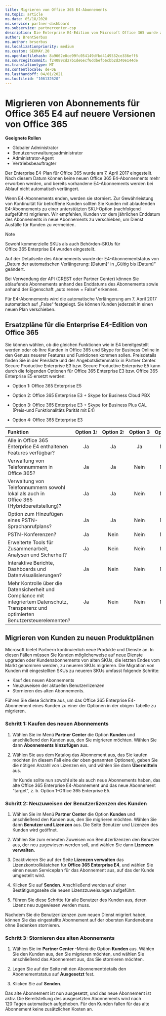 ```yaml
---
title: Migrieren von Office 365 E4-Abonnements
ms.topic: article
ms.date: 05/18/2020
ms.service: partner-dashboard
ms.subservice: partnercenter-csp
description: Die Enterprise E4-Edition von Microsoft Office 365 wurde am 7. April 2017 eingestellt. Hier erfahren Sie, wie Sie Ihre Kundenabonnements zu neueren Versionen von Office 365 migrieren.
author: BrentSerbus
ms.author: brserbus
ms.localizationpriority: medium
ms.custom: SEOMAY.20
ms.openlocfilehash: 8a9662e0ce99fc054149dfbd4149532ce336eff6
ms.sourcegitcommit: f24089cd27b1de6ecf6ddbefb6cbb2d340e144de
ms.translationtype: MT
ms.contentlocale: de-DE
ms.lasthandoff: 04/01/2021
ms.locfileid: "106132620"
---
```

# <a name="migrate-office-365-e4-subscriptions-to-newer-office-365-versions"></a>Migrieren von Abonnements für Office 365 E4 auf neuere Versionen von Office 365

**Geeignete Rollen**

- Globaler Administrator
- Benutzerverwaltungsadministrator
- Administrator-Agent
- Vertriebsbeauftragter

Der Enterprise E4-Plan für Office 365 wurde am 7. April 2017 eingestellt. Nach diesem Datum können keine neuen Office 365 E4-Abonnements mehr erworben werden, und bereits vorhandene E4-Abonnements werden bei Ablauf nicht automatisch verlängert.

Wenn E4-Abonnements enden, werden sie storniert. Zur Gewährleistung von Kontinuität für betroffene Kunden sollten Sie Kunden mit ablaufenden E4-Abonnements zu einer unterstützten SKU-Option (nachfolgend aufgeführt) migrieren. Wir empfehlen, Kunden vor dem jährlichen Enddatum des Abonnements in neue Abonnements zu verschieben, um Dienst Ausfälle für Kunden zu vermeiden. 

> [!NOTE]  
> Sowohl kommerzielle SKUs als auch Behörden-SKUs für Office 365 Enterprise E4 wurden eingestellt.
 
Auf der Detailseite des Abonnements wurde der E4-Abonnementstatus von „Datum der automatischen Verlängerung: [Datum]“ in „Gültig bis [Datum]“ geändert. 

Bei Verwendung der API (CREST oder Partner Center) können Sie ablaufende Abonnements anhand des Enddatums des Abonnements sowie anhand der Eigenschaft „auto renew = False“ erkennen. 

Für E4-Abonnements wird die automatische Verlängerung am 7. April 2017 automatisch auf „False“ festgelegt. Sie können Kunden jederzeit in einen neuen Plan verschieben. 

## <a name="office-365-enterprise-e4-edition-replacement-plans"></a>Ersatzpläne für die Enterprise E4-Edition von Office 365

Sie können wählen, ob die gleichen Funktionen wie in E4 bereitgestellt werden oder ob Ihre Kunden in Office 365 und Skype for Business Online in den Genuss neuerer Features und Funktionen kommen sollen. Preisdetails finden Sie in der Preisliste und der Angebotslistenmatrix in Partner Center. Secure Productive Enterprise E3 bzw. Secure Productive Enterprise E5 kann durch die folgenden Optionen für Office 365 Enterprise E3 bzw. Office 365 Enterprise E5 ersetzt werden:

- Option 1: Office 365 Enterprise E5

- Option 2: Office 365 Enterprise E3 + Skype for Business Cloud PBX

- Option 3: Office 365 Enterprise E3 + Skype for Business Plus CAL (Preis-und Funktionalitäts Parität mit E4)

- Option 4: Office 365 Enterprise E3


| Funktion | Option 1: | Option 2: | Option 3 | Option 4 |
| :---    | :------: |   :---:  |   :---:  |   :---:  |
| Alle in Office 365 Enterprise E4 enthaltenen Features verfügbar? | Ja | Ja | Ja | Nein |
| Verwaltung von Telefonnummern in Office 365? | Ja | Ja | Nein | Nein |
| Verwaltung von Telefonnummern sowohl lokal als auch in Office 365 (Hybridbereitstellung)? | Ja | Ja | Nein | Nein |
| Option zum Hinzufügen eines PSTN-Sprachanrufplans? | Ja | Ja | Nein | Nein |
| PSTN-Konferenzen? | Ja | Nein | Nein | Nein |
| Erweiterte Tools für Zusammenarbeit, Analysen und Sicherheit? | Ja | Nein | Nein | Nein |
| Interaktive Berichte, Dashboards und Datenvisualisierungen? | Ja | Nein | Nein | Nein | 
| Mehr Kontrolle über die Datensicherheit und Compliance mit integriertem Datenschutz, Transparenz und optimierten Benutzersteuerelementen? | Ja | Nein | Nein | Nein | 

## <a name="transition-customers-to-new-product-plans"></a>Migrieren von Kunden zu neuen Produktplänen

Microsoft bietet Partnern kontinuierlich neue Produkte und Dienste an. In diesen Fällen müssen Sie Kunden möglicherweise auf neue Dienste upgraden oder Kundenabonnements von alten SKUs, die letzten Endes vom Markt genommen werden, zu neueren SKUs migrieren. Die Migration von Kunden mit eingestellten SKUs zu neueren SKUs umfasst folgende Schritte:

-   Kauf des neuen Abonnements
-   Neuzuweisen der aktuellen Benutzerlizenzen
-   Stornieren des alten Abonnements.

Führen Sie diese Schritte aus, um das Office 365 Enterprise E4-Abonnement eines Kunden zu einer der Optionen in der obigen Tabelle zu migrieren.

### <a name="step-1---purchase-the-new-subscription"></a>Schritt 1: Kaufen des neuen Abonnements

1. Wählen Sie im Menü **Partner Center** die Option **Kunden** und anschließend den Kunden aus, den Sie migrieren möchten. Wählen Sie dann **Abonnements hinzufügen** aus.

2. Wählen Sie aus dem Katalog das Abonnement aus, das Sie kaufen möchten (in diesem Fall eine der oben genannten Optionen), geben Sie die nötigen Anzahl von Lizenzen ein, und wählen Sie dann **Übermitteln** aus.

   Ihr Kunde sollte nun sowohl alte als auch neue Abonnements haben, das alte Office 365 Enterprise E4-Abonnement und das neue Abonnement "target", z. b. Option 1-Office 365 Enterprise E5.

### <a name="step-2---reassign-the-customers-users-licenses"></a>Schritt 2: Neuzuweisen der Benutzerlizenzen des Kunden

1. Wählen Sie im Menü **Partner Center** die Option **Kunden** und anschließend den Kunden aus, den Sie migrieren möchten. Wählen Sie dann **Benutzer und Lizenzen** aus. Die Seite Benutzer und Lizenzen des Kunden wird geöffnet.

2. Wählen Sie zum erneuten Zuweisen von Benutzerlizenzen den Benutzer aus, der neu zugewiesen werden soll, und wählen Sie dann **Lizenzen verwalten**.

3. Deaktivieren Sie auf der Seite **Lizenzen verwalten** das Lizenzkontrollkästchen für **Office 365 Enterprise E4**, und wählen Sie einen neuen Serviceplan für das Abonnement aus, auf das der Kunde umgestellt wird.

4. Klicken Sie auf **Senden**. Anschließend werden auf einer Bestätigungsseite die neuen Lizenzzuweisungen aufgeführt.

5. Führen Sie diese Schritte für alle Benutzer des Kunden aus, deren Lizenz neu zugewiesen werden muss.

Nachdem Sie die Benutzerlizenzen zum neuen Dienst migriert haben, können Sie das eingestellte Abonnement auf der obersten Kundenebene ohne Bedenken stornieren.

### <a name="step-3---cancel-the-old-subscription"></a>Schritt 3: Stornieren des alten Abonnements

1. Wählen Sie im **Partner Center** -Menü die Option **Kunden** aus. Wählen Sie den Kunden aus, den Sie migrieren möchten, und wählen Sie anschließend das Abonnement aus, das Sie stornieren möchten.

2. Legen Sie auf der Seite mit den Abonnementdetails den Abonnementstatus auf **Ausgesetzt** fest.

3. Klicken Sie auf **Senden**.

Das alte Abonnement ist nun ausgesetzt, und das neue Abonnement ist aktiv. Die Bereitstellung des ausgesetzten Abonnements wird nach 120 Tagen automatisch aufgehoben. Für den Kunden fallen für das alte Abonnement keine zusätzlichen Kosten an.



 




